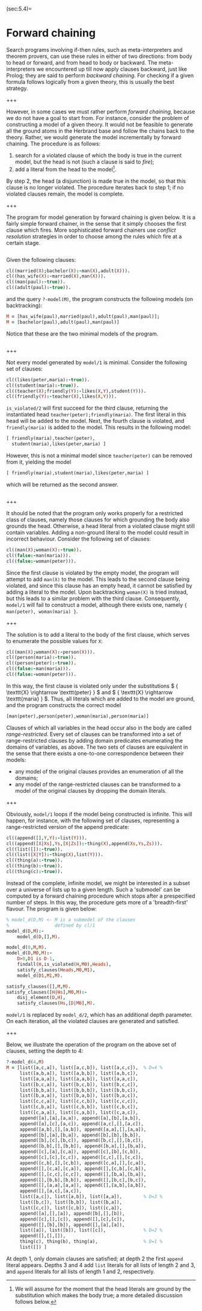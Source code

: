 <!--H3: Section 5.4-->
(sec:5.4)=
# Forward chaining #

Search programs involving if-then rules, such as meta-interpreters and theorem provers, can use these rules in either of two directions: from body to head or forward, and from head to body or backward. The meta-interpreters we encountered up till now apply clauses backward, just like Prolog; they are said to perform *backward chaining*. For checking if a given formula follows logically from a given theory, this is usually the best strategy.

+++

However, in some cases we must rather perform *forward chaining*, because we do not have a goal to start from. For instance, consider the problem of constructing a model of a given theory. It would not be feasible to generate all the ground atoms in the Herbrand base and follow the chains back to the theory. Rather, we would generate the model incrementally by forward chaining. The procedure is as follows:

<!--roman list-->
1. search for a violated clause of which the body is true in the current model, but the head is not (such a clause is said to *fire*);
1. add a literal from the head to the model[^16_].

By step 2, the head (a disjunction) is made true in the model, so that this clause is no longer violated. The procedure iterates back to step 1; if no violated clauses remain, the model is complete.

+++

The program for model generation by forward chaining is given below. It is a fairly simple forward chainer, in the sense that it simply chooses the first clause which fires. More sophisticated forward chainers use *conflict resolution* strategies in order to choose among the rules which fire at a certain stage.
```{swish} model
```
Given the following clauses:
```Prolog
cl((married(X);bachelor(X):-man(X),adult(X))).
cl((has_wife(X):-married(X),man(X))).
cl((man(paul):-true)).
cl((adult(paul):-true)).
```
and the query `?-model(M)`, the program constructs the following models (on backtracking):
```Prolog
M = [has_wife(paul),married(paul),adult(paul),man(paul)];
M = [bachelor(paul),adult(paul),man(paul)]
```
Notice that these are the two minimal models of the program.

```{exercise} ex:5.5
```

+++

Not every model generated by `model/1` is minimal. Consider the following set of clauses:
```Prolog
cl((likes(peter,maria):-true)).
cl((student(maria):-true)).
cl((teacher(X);friendly(Y):-likes(X,Y),student(Y))).
cl((friendly(Y):-teacher(X),likes(X,Y))).
```
`is_violated/2` will first succeed for the third clause, returning the instantiated head `teacher(peter);friendly(maria)`. The first literal in this head will be added to the model. Next, the fourth clause is violated, and `friendly(maria)` is added to the model. This results in the following model:
```Prolog
[ friendly(maria),teacher(peter),
  student(maria),likes(peter,maria) ]
```
However, this is not a minimal model since `teacher(peter)` can be removed from it, yielding the model
```Prolog
[ friendly(maria),student(maria),likes(peter,maria) ]
```
which will be returned as the second answer.

```{exercise} ex:5.6
```

+++

It should be noted that the program only works properly for a restricted class of clauses, namely those clauses for which grounding the body also grounds the head. Otherwise, a head literal from a violated clause might still contain variables. Adding a non-ground literal to the model could result in incorrect behaviour. Consider the following set of clauses:
```Prolog
cl((man(X);woman(X):-true)).
cl((false:-man(maria))).
cl((false:-woman(peter))).
```
Since the first clause is violated by the empty model, the program will attempt to add `man(X)` to the model. This leads to the second clause being violated, and since this clause has an empty head, it cannot be satisfied by adding a literal to the model. Upon backtracking `woman(X)` is tried instead, but this leads to a similar problem with the third clause. Consequently, `model/1` will fail to construct a model, although there exists one, namely `{ man(peter), woman(maria) }`.

+++

The solution is to add a literal to the body of the first clause, which serves to enumerate the possible values for `X`:
```Prolog
cl((man(X);woman(X):-person(X))).
cl((person(maria):-true)).
cl((person(peter):-true)).
cl((false:-man(maria))).
cl((false:-woman(peter))).
```
In this way, the first clause is violated only under the substitutions $ \{ \texttt{X} \rightarrow \texttt{peter} \} $ and $ \{ \texttt{X} \rightarrow \texttt{maria} \} $. Thus, all literals which are added to the model are ground, and the program constructs the correct model
```Prolog
[man(peter),person(peter),woman(maria),person(maria)]
```
Clauses of which all variables in the head occur also in the body are called *range-restricted*. Every set of clauses can be transformed into a set of range-restricted clauses by adding domain predicates enumerating the domains of variables, as above. The two sets of clauses are equivalent in the sense that there exists a one-to-one correspondence between their models:

* any model of the original clauses provides an enumeration of all the domains;
* any model of the range-restricted clauses can be transformed to a model of the original clauses by dropping the domain literals.

+++

Obviously, `model/1` loops if the model being constructed is infinite. This will happen, for instance, with the following set of clauses, representing a range-restricted version of the append predicate:
```Prolog
cl((append([],Y,Y):-list(Y))).
cl((append([X|Xs],Ys,[X|Zs]):-thing(X),append(Xs,Ys,Zs))).
cl((list([]):-true)).
cl((list([X|Y]):-thing(X),list(Y))).
cl((thing(a):-true)).
cl((thing(b):-true)).
cl((thing(c):-true)).
```
Instead of the complete, infinite model, we might be interested in a subset over a universe of lists up to a given length. Such a 'submodel' can be computed by a forward chaining procedure which stops after a prespecified number of steps. In this way, the procedure gets more of a 'breadth-first' flavour. The program is given below:
```Prolog
% model_d(D,M) <- M is a submodel of the clauses
%                 defined by cl/1
model_d(D,M):-
    model_d(D,[],M).

model_d(0,M,M).
model_d(D,M0,M):-
    D>0,D1 is D-1,
    findall(H,is_violated(H,M0),Heads),
    satisfy_clauses(Heads,M0,M1),
    model_d(D1,M1,M).

satisfy_clauses([],M,M).
satisfy_clauses([H|Hs],M0,M):-
    disj_element(D,H),
    satisfy_clauses(Hs,[D|M0],M).
```
`model/1` is replaced by `model_d/2`, which has an additional depth parameter. On each iteration, all the violated clauses are generated and satisfied.

+++

Below, we illustrate the operation of the program on the above set of clauses, setting the depth to 4:
```Prolog
?-model_d(4,M)
M = [list([a,c,a]), list([a,c,b]), list([a,c,c]),  % D=4 %
     list([a,b,a]), list([a,b,b]), list([a,b,c]),
     list([a,a,a]), list([a,a,b]), list([a,a,c]),
     list([b,c,a]), list([b,c,b]), list([b,c,c]),
     list([b,b,a]), list([b,b,b]), list([b,b,c]),
     list([b,a,a]), list([b,a,b]), list([b,a,c]),
     list([c,c,a]), list([c,c,b]), list([c,c,c]),
     list([c,b,a]), list([c,b,b]), list([c,b,c]),
     list([c,a,a]), list([c,a,b]), list([c,a,c]),
     append([a],[a],[a,a]), append([a],[b],[a,b]),
     append([a],[c],[a,c]), append([a,c],[],[a,c]),
     append([a,b],[],[a,b]), append([a,a],[],[a,a]),
     append([b],[a],[b,a]), append([b],[b],[b,b]),
     append([b],[c],[b,c]), append([b,c],[],[b,c]),
     append([b,b],[],[b,b]), append([b,a],[],[b,a]),
     append([c],[a],[c,a]), append([c],[b],[c,b]),
     append([c],[c],[c,c]), append([c,c],[],[c,c]),
     append([c,b],[],[c,b]), append([c,a],[],[c,a]),
     append([],[c,a],[c,a]), append([],[c,b],[c,b]),
     append([],[c,c],[c,c]), append([],[b,a],[b,a]),
     append([],[b,b],[b,b]), append([],[b,c],[b,c]),
     append([],[a,a],[a,a]), append([],[a,b],[a,b]),
     append([],[a,c],[a,c]),
     list([a,c]), list([a,b]), list([a,a]),        % D=3 %
     list([b,c]), list([b,b]), list([b,a]),
     list([c,c]), list([c,b]), list([c,a]),
     append([a],[],[a]), append([b],[],[b]),
     append([c],[],[c]), append([],[c],[c]),
     append([],[b],[b]), append([],[a],[a]),
     list([a]), list([b]), list([c]),              % D=2 %
     append([],[],[]),
     thing(c), thing(b), thing(a),                 % D=1 %
     list([]) ]
```
At depth 1, only domain clauses are satisfied; at depth 2 the first `append` literal appears. Depths 3 and 4 add `list` literals for all lists of length 2 and 3, and `append` literals for all lists of length 1 and 2, respectively.

[^16_]: We will assume for the moment that the head literals are ground by the substitution which makes the body true; a more detailed discussion follows below.
